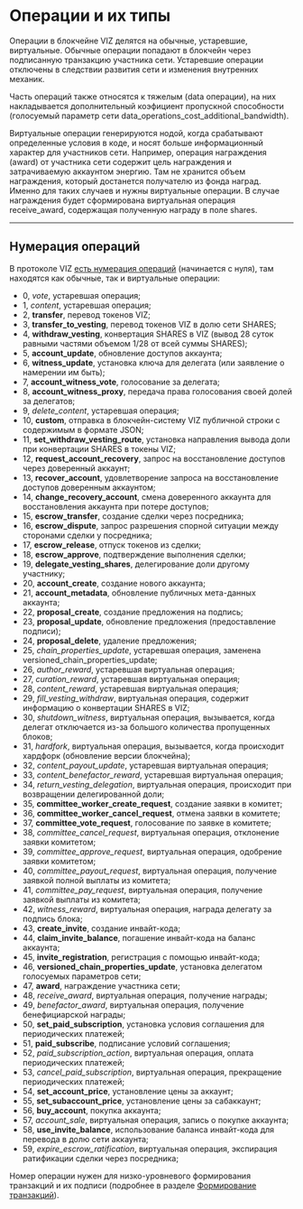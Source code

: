 # Операции и их типы

Операции в блокчейне VIZ делятся на обычные, устаревшие, виртуальные. Обычные операции попадают в блокчейн через подписанную транзакцию участника сети. Устаревшие операции отключены в следствии развития сети и изменения внутренних механик.

Часть операций также относятся к тяжелым (data операции), на них накладывается дополнительный коэфициент пропускной способности (голосуемый параметр сети data_operations_cost_additional_bandwidth).

Виртуальные операции генерируются нодой, когда срабатывают определенные условия в коде, и носят больше информационный характер для участников сети. Например, операция награждения (award) от участника сети содержит цель награждения и затрачиваемую аккаунтом энергию. Там не хранится объем награждения, который достанется получателю из фонда наград. Именно для таких случаев и нужны виртуальные операции. В случае награждения будет сформирована виртуальная операция receive_award, содержащая полученную награду в поле shares.

***

## Нумерация операций

В протоколе VIZ [есть нумерация операций](https://github.com/VIZ-Blockchain/viz-cpp-node/blob/master/libraries/protocol/include/graphene/protocol/operations.hpp#L13) (начинается с нуля), там находятся как обычные, так и виртуальные операции:
 - 0, *vote*, устаревшая операция;
 - 1, *content*, устаревшая операция;
 - 2, **transfer**, перевод токенов VIZ;
 - 3, **transfer_to_vesting**, перевод токенов VIZ в долю сети SHARES;
 - 4, **withdraw_vesting**, конвертация SHARES в VIZ (вывод 28 суток равными частями объемом 1/28 от всей суммы SHARES);
 - 5, **account_update**, обновление доступов аккаунта;
 - 6, **witness_update**, установка ключа для делегата (или заявление о намерении им быть);
 - 7, **account_witness_vote**, голосование за делегата;
 - 8, **account_witness_proxy**, передача права голосования своей долей за делегатов;
 - 9, *delete_content*, устаревшая операция;
 - 10, **custom**, отправка в блокчейн-систему VIZ публичной строки с содержимым в формате JSON;
 - 11, **set_withdraw_vesting_route**, установка направления вывода доли при конвертации SHARES в токены VIZ;
 - 12, **request_account_recovery**, запрос на восстановление доступов через доверенный аккаунт;
 - 13, **recover_account**, удовлетворение запроса на восстановление доступов доверенным аккаунтом;
 - 14, **change_recovery_account**, смена доверенного аккаунта для восстановления аккаунта при потере доступов;
 - 15, **escrow_transfer**, создание сделки через посредника;
 - 16, **escrow_dispute**, запрос разрешения спорной ситуации между сторонами сделки у посредника;
 - 17, **escrow_release**, отпуск токенов из сделки;
 - 18, **escrow_approve**, подтверждение выполнения сделки;
 - 19, **delegate_vesting_shares**, делегирование доли другому участнику;
 - 20, **account_create**, создание нового аккаунта;
 - 21, **account_metadata**, обновление публичных мета-данных аккаунта;
 - 22, **proposal_create**, создание предложения на подпись;
 - 23, **proposal_update**, обновление предложения (предоставление подписи);
 - 24, **proposal_delete**, удаление предложения;
 - 25, *chain_properties_update*, устаревшая операция, заменена versioned_chain_properties_update;
 - 26, *author_reward*, устаревшая виртуальная операция;
 - 27, *curation_reward*, устаревшая виртуальная операция;
 - 28, *content_reward*, устаревшая виртуальная операция;
 - 29, *fill_vesting_withdraw*, виртуальная операция, содержит информацию о конвертации SHARES в VIZ;
 - 30, *shutdown_witness*, виртуальная операция, вызывается, когда делегат отключается из-за большого количества пропущенных блоков;
 - 31, *hardfork*, виртуальная операция, вызывается, когда происходит хардфорк (обновление версии блокчейна);
 - 32, *content_payout_update*, устаревшая виртуальная операция;
 - 33, *content_benefactor_reward*, устаревшая виртуальная операция;
 - 34, *return_vesting_delegation*, виртуальная операция, происходит при возвращении делегированной доли;
 - 35, **committee_worker_create_request**, создание заявки в комитет;
 - 36, **committee_worker_cancel_request**, отмена заявки в комитете;
 - 37, **committee_vote_request**, голосование по заявке в комитете;
 - 38, *committee_cancel_request*, виртуальная операция, отклонение заявки комитетом;
 - 39, *committee_approve_request*, виртуальная операция, одобрение заявки комитетом;
 - 40, *committee_payout_request*, виртуальная операция, получение заявкой полной выплаты из комитета;
 - 41, *committee_pay_request*, виртуальная операция, получение заявкой выплаты из комитета;
 - 42, *witness_reward*, виртуальная операция, награда делегату за подпись блока;
 - 43, **create_invite**, создание инвайт-кода;
 - 44, **claim_invite_balance**, погашение инвайт-кода на баланс аккаунта;
 - 45, **invite_registration**, регистрация с помощью инвайт-кода;
 - 46, **versioned_chain_properties_update**, установка делегатом голосуемых параметров сети;
 - 47, **award**, награждение участника сети;
 - 48, *receive_award*, виртуальная операция, получение награды;
 - 49, *benefactor_award*, виртуальная операция, получение бенефициарской награды;
 - 50, **set_paid_subscription**, установка условия соглашения для периодических платежей;
 - 51, **paid_subscribe**, подписание условий соглашения;
 - 52, *paid_subscription_action*, виртуальная операция, оплата периодических платежей;
 - 53, *cancel_paid_subscription*, виртуальная операция, прекращение периодических платежей;
 - 54, **set_account_price**, установление цены за аккаунт;
 - 55, **set_subaccount_price**, установление цены за сабаккаунт;
 - 56, **buy_account**, покупка аккаунта;
 - 57, *account_sale*, виртуальная операция, запись о покупке аккаунта;
 - 58, **use_invite_balance**, использование баланса инвайт-кода для перевода в долю сети аккаунта;
 - 59, *expire_escrow_ratification*, виртуальная операция, экспирация ратификации сделки через посредника;

Номер операции нужен для низко-уровневого формирования транзакций и их подписи (подробнее в разделе [Формирование транзакций](transaction-formatting.md)).